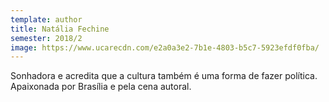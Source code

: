 ```yaml
---
template: author
title: Natália Fechine
semester: 2018/2
image: https://www.ucarecdn.com/e2a0a3e2-7b1e-4803-b5c7-5923efdf0fba/
---
```

Sonhadora e acredita que a cultura também é uma forma de fazer política. Apaixonada por Brasília e pela cena autoral.
